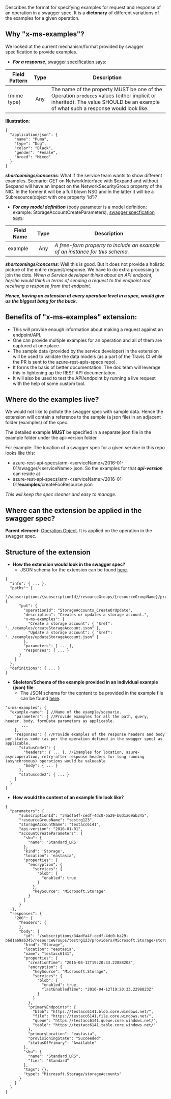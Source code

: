 Describes the format for specifying examples for request and response of an operation in a swagger spec. It is a **dictonary** of different variations of the examples for a given operation.

## Why "x-ms-examples"?
We looked at the current mechanism/format provided by swagger specification to provide examples.
- _**For a response**_, [swagger specification says](https://github.com/OAI/OpenAPI-Specification/blob/master/versions/2.0.md#response-object):
 
Field Pattern | Type | Description
---|:---:|---
{mime type} | Any | The name of the property MUST be one of the Operation `produces` values (either implicit or inherited). The value SHOULD be an example of what such a response would look like.
 
**Illustration**:
```json5
{
  "application/json": {
    "name": "Puma",
    "type": "Dog",
    "color": "Black",
    "gender": "Female",
    "breed": "Mixed"
  }
}
```
 
**_shortcomings/concerns_**: What if the service team wants to show different examples. Scenario: GET on NetworkInterface with $expand and without $expand will have an impact on the NetworkSecurityGroup property of the NIC. In the former it will be a full blown NSG and in the latter it will be a Subresource(object with one property 'id')?
 
  - _**For any model definition**_ (body parameter is a model definition; example: StorageAccountCreateParameters), [swagger specfication says](https://github.com/OAI/OpenAPI-Specification/blob/master/versions/2.0.md#fixed-fields-13):
 
Field Name | Type | Description
---|:---:|---
example | Any | _A free-form property to include an example of an instance for this schema._
 
**_shortcomings/concerns_**: Well this is good. But it does not provide a holistic picture of the entire request/response. We have to do extra processing to join the dots. _When a Service developer thinks about an API endpoint, he/she would think in terms of sending a request to the endpoint and receiving a response from that endpoint._
 
 
_**Hence, having an extension at every operation level in a spec, would give us the biggest bang for the buck.**_
 
## Benefits of "x-ms-examples" extension: 
- This will provide enough information about making a request against an endpoint/API.
- One can provide multiple examples for an operation and all of them are captured at one place.
- The sample data (provided by the service developer) in the extension will be used to validate the data models (as a part of the Travis CI while the PR is sent to the azure-rest-apis-specs repo).
- It forms the basis of better documentation. The doc team will leverage this in lightening up the REST API documentation.
- It will also be used to test the API/endpoint by running a live request with the help of some custom tool.

## Where do the examples live?
We would not like to pollute the swagger spec with sample data. Hence the extension will contain a reference to the sample (a json file) in an adjacent folder (examples) of the spec.

The detailed example **MUST** be specified in a separate json file in the example folder under the api-version folder.
 
For example: The location of a swagger spec for a given service in this repo looks like this: 
- azure-rest-api-specs/arm-\<serviceName\>/2016-01-01/swagger/\<serviceName\>.json. So the examples for that _**api-version**_ can reside at
- azure-rest-api-specs/arm-\<serviceName\>/2016-01-01/**examples**/createFooResource.json
 
_This will keep the spec cleaner and easy to manage._

## Where can the extension be applied in the swagger spec?
**Parent element:**  [Operation Object](https://github.com/OAI/OpenAPI-Specification/blob/master/versions/2.0.md#operationObject). It is applied on the operation in the swagger spec.

## Structure of the extension
- **How the extension would look in the swagger spec?**
  - JSON schema for the extension can be found [here](https://github.com/Azure/autorest/blob/master/schema/swagger-extensions.json#L1596).
```json5
{
  "info": { ... },
  "paths": {
   "/subscriptions/{subscriptionId}/resourceGroups/{resourceGroupName}/providers/Microsoft.Storage/storageAccounts/{accountName}": {
      "put": {
        "operationId": "StorageAccounts_CreateOrUpdate",
        "description": "Creates or updates a storage account.",
        "x-ms-examples": {
          "Create a storage account": { "$ref": "../examples/createStorageAccount.json" },
          "Update a storage account": { "$ref": "../examples/updateStorageAccount.json" }
        },
        "parameters": [ ... ],
        "responses": { ... }
      }
    }
  },
  "definitions": { ... }
}
```
- **Skeleton/Schema of the example provided in an individual example (json) file**
  - The JSON schema for the content to be provided in the example file can be found [here](https://raw.githubusercontent.com/Azure/autorest/master/schema/example-schema.json).
```json5
"x-ms-examples": {
  "example-name": { //Name of the example/scenario.
    "parameters": { //Provide examples for all the path, query, header, body, formData parameters as applicable.
       ...
    },
    "responses": { //Provide examples of the response headers and body per status code (as per the operation defined in the swagger spec) as applicable.
      "statusCode1": {
        "headers": { ... }, //Examples for location, azure-asyncoperation, retry-after response headers for long running (asynchronous) operations would be valueable
        "body": { ... }
      },
      "statuscode2": { ... }
    }
  }
}
```
- **How would the content of an example file look like?**

```json5
{
  "parameters": {
      "subscriptionId": "34adfa4f-cedf-4dc0-ba29-b6d1a69ab345",
      "resourceGroupName": "testrg123",
      "storageAccountName": "testacc6141",
      "api-version": "2016-01-01",
      "accountCreateParameters": {
        "sku": { 
          "name": 'Standard_LRS' 
        },
        "kind": 'Storage',
        "location": 'eastasia',
        "properties": { 
          "encryption": { 
            "services": { 
              "blob": { 
                "enabled": true 
              }
            },
            "keySource": 'Microsoft.Storage' 
          }
        }
      }
   },
  "responses": {
    "200": {
      "headers": {
      },
      "body": {
        "id": "/subscriptions/34adfa4f-cedf-4dc0-ba29-b6d1a69ab345/resourceGroups/testrg123/providers/Microsoft.Storage/storageAccounts/testacc6141",
        "kind": "Storage",
        "location": "eastasia",
        "name": "testacc6141",
        "properties": {
          "creationTime": "2016-04-12T19:20:33.2288820Z",
          "encryption": {
            "keySource": "Microsoft.Storage",
            "services": {
              "blob": {
                "enabled": true,
                "lastEnabledTime": "2016-04-12T19:20:33.2298823Z"
              }
            }
          },
          "primaryEndpoints": {
            "blob": "https://testacc6141.blob.core.windows.net/",
            "file": "https://testacc6141.file.core.windows.net/",
            "queue": "https://testacc6141.queue.core.windows.net/",
            "table": "https://testacc6141.table.core.windows.net/"
          },
          "primaryLocation": "eastasia",
          "provisioningState": "Succeeded",
          "statusOfPrimary": "Available"
        },
        "sku": {
          "name": "Standard_LRS",
          "tier": "Standard"
        },
        "tags": {},
        "type": "Microsoft.Storage/storageAccounts"
      }
    }
  }
}
```
